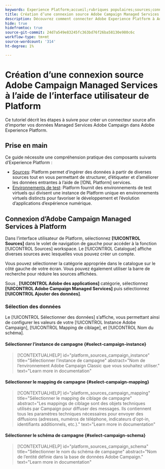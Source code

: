 ```yaml
---
keywords: Experience Platform;accueil;rubriques populaires;sources;connecteurs;connecteurs source;campagne;services gérés de campagne
title: Création d’une connexion source Adobe Campaign Managed Services à l’aide de l’interface utilisateur de Platform
description: Découvrez comment connecter Adobe Experience Platform à Adobe Campaign Managed Services à l’aide de l’interface utilisateur de Platform.
hide: true
hidefromtoc: true
source-git-commit: 24d7a549e83245fc363bd76f26ba58130e980c6c
workflow-type: tm+mt
source-wordcount: '314'
ht-degree: 1%

---
```



# Création d’une connexion source Adobe Campaign Managed Services à l’aide de l’interface utilisateur de Platform

Ce tutoriel décrit les étapes à suivre pour créer un connecteur source afin d’importer vos données Managed Services Adobe Campaign dans Adobe Experience Platform.

## Prise en main

Ce guide nécessite une compréhension pratique des composants suivants d’Experience Platform :

* [Sources](../../../../home.md): Platform permet d’ingérer des données à partir de diverses sources tout en vous permettant de structurer, d’étiqueter et d’améliorer les données entrantes à l’aide de [!DNL Platform] services.
* [Environnements de test](../../../../../sandboxes/home.md): Platform fournit des environnements de test virtuels qui divisent une instance de Platform unique en environnements virtuels distincts pour favoriser le développement et l’évolution d’applications d’expérience numérique.

## Connexion d’Adobe Campaign Managed Services à Platform

Dans l’interface utilisateur de Platform, sélectionnez **[!UICONTROL Sources]** dans le volet de navigation de gauche pour accéder à la fonction [!UICONTROL Sources] workspace. Le [!UICONTROL Catalogue] affiche diverses sources avec lesquelles vous pouvez créer un compte.

Vous pouvez sélectionner la catégorie appropriée dans le catalogue sur le côté gauche de votre écran. Vous pouvez également utiliser la barre de recherche pour réduire les sources affichées.

Sous , **[!UICONTROL Adobe des applications]** catégorie, sélectionnez **[!UICONTROL Adobe Campaign Managed Services]** puis sélectionnez **[!UICONTROL Ajouter des données]**.

### Sélection des données

Le [!UICONTROL Sélectionner des données] s’affiche, vous permettant ainsi de configurer les valeurs de votre [!UICONTROL Instance Adobe Campaign], [!UICONTROL Mapping de ciblage], et [!UICONTROL Nom du schéma].

#### Sélectionner l’instance de campagne {#select-campaign-instance}

>[!CONTEXTUALHELP]
>id="platform_sources_campaign_instance"
>title="Sélectionner l’instance de campagne"
>abstract="Nom de l’environnement Adobe Campaign Classic que vous souhaitez utiliser."
>text="Learn more in documentation"

#### Sélectionner le mapping de campagne {#select-campaign-mapping}

>[!CONTEXTUALHELP]
>id="platform_sources_campaign_mapping"
>title="Sélectionner le mapping de ciblage de campagne"
>abstract="Les mappings de ciblage sont des objets techniques utilisés par Campaign pour diffuser des messages. Ils contiennent tous les paramètres techniques nécessaires pour envoyer des diffusions (adresses, numéros de téléphone, indicateurs d&#39;opt-in, identifiants additionnels, etc.)."
>text="Learn more in documentation"

#### Sélectionner le schéma de campagne {#select-campaign-schema}

>[!CONTEXTUALHELP]
>id="platform_sources_campaign_schema"
>title="Sélectionner le nom du schéma de campagne"
>abstract="Nom de l’entité définie dans la base de données Adobe Campaign."
>text="Learn more in documentation"
